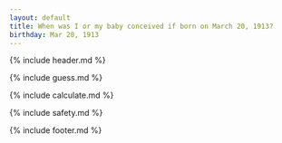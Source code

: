 ```yaml
---
layout: default
title: When was I or my baby conceived if born on March 20, 1913?
birthday: Mar 20, 1913
---
```


{% include header.md %}

{% include guess.md %}

{% include calculate.md %}

{% include safety.md %}

{% include footer.md %}



